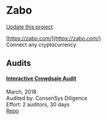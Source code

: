 
# Zabo

[Update this project](https://github.com/ConsenSys/blockchainSecurityDB/edit/master/projects/zabo.json)
  
[https://zabo.com/](https://zabo.com/)<br>
Connect any cryptocurrency


## Audits



#### [Interactive Crowdsale Audit](https://github.com/ConsenSys/Interactive-Crowdsale-Audit)

March, 2018<br>
Audited by: ConsenSys Diligence<br>Effort: 2 auditors, 30 days<br>
[Repo](https://github.com/Modular-Network/ethereum-libraries/tree/master/CrowdsaleLib/IICOLib)
      

  



